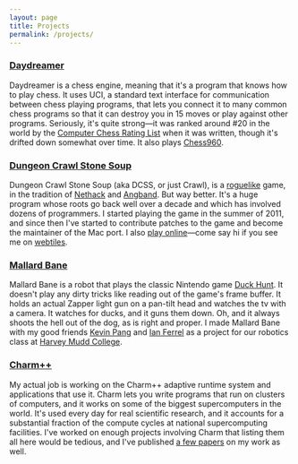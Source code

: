 ```yaml
---
layout: page
title: Projects
permalink: /projects/
---
```


### [Daydreamer][]
Daydreamer is a chess engine, meaning that it's a
program that knows how to play chess. It uses UCI, a standard text
interface for communication between chess playing programs, that lets
you connect it to many common chess programs so that it can destroy you
in 15 moves or play against other programs. Seriously, it's quite
strong&mdash;it was ranked around #20 in the world by the [Computer Chess
Rating List][ccrl] when it was written, though it's drifted down
somewhat over time. It also plays [Chess960][].

### [Dungeon Crawl Stone Soup][dcss]
Dungeon Crawl Stone Soup (aka DCSS, or just Crawl), is a [roguelike][]
game, in the tradition of [Nethack](http://www.nethack.org/) and
[Angband](http://rephial.org/). But way better. It's a huge program
whose roots go back well over a decade and which has involved dozens of
programmers. I started playing the game in the summer of 2011, and since
then I've started to contribute patches to the game and become the
maintainer of the Mac port. I also [play online][cao]&mdash;come say hi if
you see me on [webtiles](http://tiles.crawl.develz.org).

### [Mallard Bane][]
Mallard Bane is a robot that plays the classic Nintendo game [Duck Hunt][].
It doesn't play any dirty tricks like reading out of the game's frame
buffer. It holds an actual Zapper light gun on a pan-tilt head and watches
the tv with a camera. It watches for ducks, and it guns them down. Oh, and it
always shoots the hell out of the dog, as is right and proper. I made Mallard
Bane with my good friends [Kevin Pang](http://twitter.com/kevinpang) and 
[Ian Ferrel](http://twitter.com/ianferrel) as a project for our
robotics class at [Harvey Mudd College](http://www.hmc.edu/).

### [Charm++][charm]
My actual job is working on the Charm++ adaptive runtime system and applications
that use it. Charm lets you write programs that run on clusters of computers,
and it works on some of the biggest supercomputers in the world. It's used every
day for real scientific research, and it accounts for a substantial fraction of
the compute cycles at national supercomputing facilities. I've worked on enough
projects involving Charm that listing them all here would be tedious, and I've
published [a few papers][pubs] on my work as well.

[Daydreamer]: https://github.com/AaronBecker/daydreamer
[ccrl]: http://computerchess.org.uk/ccrl/4040/
[Chess960]: http://en.wikipedia.org/wiki/Chess960
[dcss]: http://crawl.develz.org/
[roguelike]: http://en.wikipedia.org/wiki/Roguelike
[cao]: http://crawl.akrasiac.org/scoring/players/greatzebu.html
[charm]: http://charm.cs.illinois.edu
[pubs]: http://charm.cs.illinois.edu/people/aaronbecker
[Mallard Bane]: http://www.cs.hmc.edu/~dodds/projects/RobS04/DuckHunt/index.html
[Duck Hunt]: http://en.wikipedia.org/wiki/Duck_Hunt

